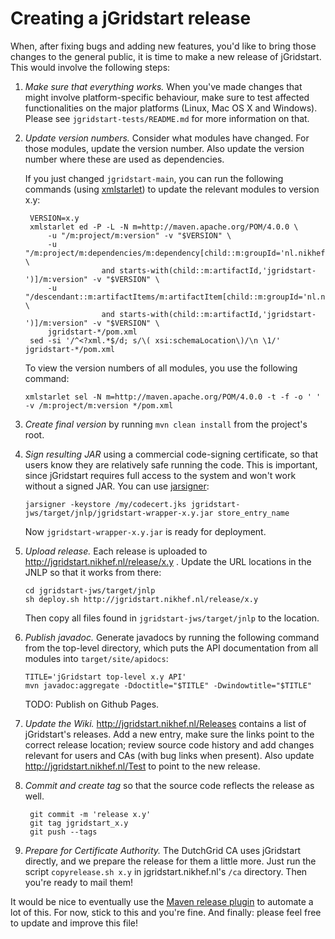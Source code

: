 Creating a jGridstart release
=============================

When, after fixing bugs and adding new features, you'd like to bring those
changes to the general public, it is time to make a new release of jGridstart.
This would involve the following steps:


1. *Make sure that everything works.*
   When you've made changes that might involve platform-specific behaviour,
   make sure to test affected functionalities on the major platforms (Linux,
   Mac OS X and Windows). Please see `jgridstart-tests/README.md` for more
   information on that.


2. *Update version numbers.*
   Consider what modules have changed. For those modules, update the version
   number. Also update the version number where these are used as dependencies.

   If you just changed `jgridstart-main`, you can run the following commands
   (using [xmlstarlet]) to update the relevant modules to version x.y:

        VERSION=x.y
        xmlstarlet ed -P -L -N m=http://maven.apache.org/POM/4.0.0 \
            -u "/m:project/m:version" -v "$VERSION" \
            -u "/m:project/m:dependencies/m:dependency[child::m:groupId='nl.nikhef.jgridstart' \
                        and starts-with(child::m:artifactId,'jgridstart-')]/m:version" -v "$VERSION" \
            -u "/descendant::m:artifactItems/m:artifactItem[child::m:groupId='nl.nikhef.jgridstart' \
                        and starts-with(child::m:artifactId,'jgridstart-')]/m:version" -v "$VERSION" \
            jgridstart-*/pom.xml
        sed -si '/^<?xml.*$/d; s/\( xsi:schemaLocation\)/\n \1/' jgridstart-*/pom.xml

   To view the version numbers of all modules, you use the following command:
   
       xmlstarlet sel -N m=http://maven.apache.org/POM/4.0.0 -t -f -o ' ' -v /m:project/m:version */pom.xml


3. *Create final version*
   by running `mvn clean install` from the project's root.


4. *Sign resulting JAR*
   using a commercial code-signing certificate, so that users know they are
   relatively safe running the code. This is important, since jGridstart
   requires full access to the system and won't work without a signed JAR.
   You can use [jarsigner]:

       jarsigner -keystore /my/codecert.jks jgridstart-jws/target/jnlp/jgridstart-wrapper-x.y.jar store_entry_name

   Now `jgridstart-wrapper-x.y.jar` is ready for deployment.


5. *Upload release.*
   Each release is uploaded to http://jgridstart.nikhef.nl/release/x.y .
   Update the URL locations in the JNLP so that it works from there:

       cd jgridstart-jws/target/jnlp
       sh deploy.sh http://jgridstart.nikhef.nl/release/x.y

   Then copy all files found in `jgridstart-jws/target/jnlp` to the location.


6. *Publish javadoc.*
   Generate javadocs by running the following command from the top-level
   directory, which puts the API documentation from all modules into
   `target/site/apidocs`:

       TITLE='jGridstart top-level x.y API'
       mvn javadoc:aggregate -Ddoctitle="$TITLE" -Dwindowtitle="$TITLE"

   TODO: Publish on Github Pages.


7. *Update the Wiki.*
   http://jgridstart.nikhef.nl/Releases contains a list of jGridstart's
   releases. Add a new entry, make sure the links point to the correct release
   location; review source code history and add changes relevant for users and
   CAs (with bug links when present).
   Also update http://jgridstart.nikhef.nl/Test to point to the new release.


8. *Commit and create tag* so that the source code reflects the release as well.

        git commit -m 'release x.y'
        git tag jgridstart_x.y
        git push --tags


9. *Prepare for Certificate Authority.* The DutchGrid CA uses jGridstart
   directly, and we prepare the release for them a little more. Just run the
   script `copyrelease.sh x.y` in jgridstart.nikhef.nl's `/ca` directory. Then
   you're ready to mail them!



It would be nice to eventually use the [Maven release plugin] to automate a lot of this.
For now, stick to this and you're fine.
And finally: please feel free to update and improve this file!


[xmlstarlet]: http://xmlstar.sourceforge.net/
[jarsigner]: http://docs.oracle.com/javase/7/docs/technotes/tools/solaris/jarsigner.html
[Maven release plugin]: http://maven.apache.org/plugins/maven-release-plugin
